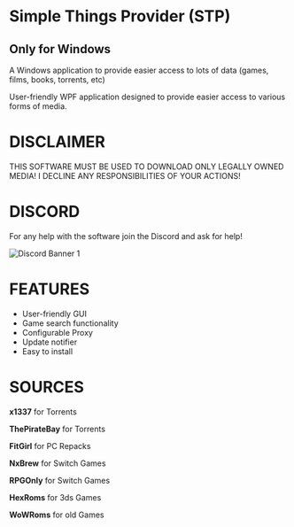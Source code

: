 # Simple Things Provider (STP)
## Only for Windows
A Windows application to provide easier access to lots of data (games, films, books, torrents, etc)

User-friendly WPF application designed to provide easier access to various forms of media.

# DISCLAIMER
THIS SOFTWARE MUST BE USED TO DOWNLOAD ONLY LEGALLY OWNED MEDIA! I DECLINE ANY RESPONSIBILITIES OF YOUR ACTIONS!

# DISCORD
For any help with the software join the Discord and ask for help!

![Discord Banner 1](https://discordapp.com/api/guilds/857306107113766912/widget.png?style=banner1)

# FEATURES
* User-friendly GUI
* Game search functionality
* Configurable Proxy
* Update notifier
* Easy to install

# SOURCES
**x1337** for Torrents

**ThePirateBay** for Torrents

**FitGirl** for PC Repacks

**NxBrew** for Switch Games

**RPGOnly** for Switch Games

**HexRoms** for 3ds Games

**WoWRoms** for old Games

